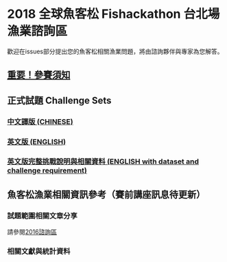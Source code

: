 # 2018 全球魚客松 Fishackathon 台北場漁業諮詢區

歡迎在issues部分提出您的魚客松相關漁業問題，將由諮詢夥伴與專家為您解答。

## [重要！參賽須知](https://github.com/twaic/fishackathon-taipei2018/blob/master/2018fishackathon_guide.md)

## 正式試題 Challenge Sets

### [中文譯版 (CHINESE)](https://github.com/twaic/fishackathon-taipei2018/blob/master/2018%E9%AD%9A%E5%AE%A2%E6%9D%BE%E6%8C%91%E6%88%B0%E9%A1%8C%E7%B5%84_J%20Huang.pdf)

### [英文版 (ENGLISH)](https://github.com/twaic/fishackathon-taipei2018/blob/master/FH04ChallengeSetsDec25_EN.pdf)

### [英文版完整挑戰說明與相關資料 (ENGLISH with dataset and challenge requirement)](https://github.com/twaic/fishackathon-taipei2018/blob/master/Fishackathon%202018%20Challenge%20Statements%20435.pdf) 

## 魚客松漁業相關資訊參考（賽前講座訊息待更新）

### 試題範圍相關文章分享
請參閱[2016諮詢區](https://github.com/twaic/fishackathon-taipei2016/blob/master/README.md)

### 相關文獻與統計資料
